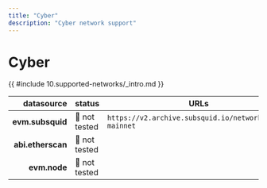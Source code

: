 ```yaml
---
title: "Cyber"
description: "Cyber network support"
---
```


<!-- markdownlint-disable single-h1 heading-increment no-inline-html -->

# Cyber

{{ #include 10.supported-networks/_intro.md }}

|        datasource | status        | URLs                                                   |
| -----------------:|:------------- | ------------------------------------------------------ |
|  **evm.subsquid** | 🤔 not tested | `https://v2.archive.subsquid.io/network/cyber-mainnet` |
| **abi.etherscan** | 🤔 not tested |                                                        |
|      **evm.node** | 🤔 not tested |                                                        |
